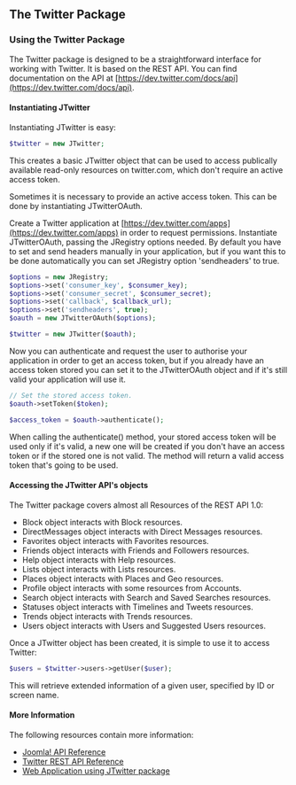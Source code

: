 ## The Twitter Package

### Using the Twitter Package

The Twitter package is designed to be a straightforward interface for working with Twitter. It is based on the REST API. You can find documentation on the API at [https://dev.twitter.com/docs/api](https://dev.twitter.com/docs/api).

#### Instantiating JTwitter

Instantiating JTwitter is easy:

```php
$twitter = new JTwitter;
```

This creates a basic JTwitter object that can be used to access publically available read-only resources on twitter.com, which don't require an active access token.

Sometimes it is necessary to provide an active access token. This can be done by instantiating JTwitterOAuth.

Create a Twitter application at [https://dev.twitter.com/apps](https://dev.twitter.com/apps) in order to request permissions.
Instantiate JTwitterOAuth, passing the JRegistry options needed. By default you have to set and send headers manually in your application, but if you want this to be done automatically you can set JRegistry option 'sendheaders' to true.

```php
$options = new JRegistry;
$options->set('consumer_key', $consumer_key);
$options->set('consumer_secret', $consumer_secret);
$options->set('callback', $callback_url);
$options->set('sendheaders', true);
$oauth = new JTwitterOAuth($options);

$twitter = new JTwitter($oauth);
```

Now you can authenticate and request the user to authorise your application in order to get an access token, but if you already have an access token stored you can set it to the JTwitterOAuth object and if it's still valid your application will use it.

```php
// Set the stored access token.
$oauth->setToken($token);

$access_token = $oauth->authenticate();
```

When calling the authenticate() method, your stored access token will be used only if it's valid, a new one will be created if you don't have an access token or if the stored one is not valid. The method will return a valid access token that's going to be used.

#### Accessing the JTwitter API's objects

The Twitter package covers almost all Resources of the REST API 1.0:
* Block object interacts with Block resources.
* DirectMessages object interacts with Direct Messages resources.
* Favorites object interacts with Favorites resources.
* Friends object interacts with Friends and Followers resources.
* Help object interacts with Help resources.
* Lists object interacts with Lists resources.
* Places object interacts with Places and Geo resources.
* Profile object interacts with some resources from Accounts.
* Search object interacts with Search and Saved Searches resources.
* Statuses object interacts with Timelines and Tweets resources.
* Trends object interacts with Trends resources.
* Users object interacts with Users and Suggested Users resources.

Once a JTwitter object has been created, it is simple to use it to access Twitter:

```php
$users = $twitter->users->getUser($user);
```

This will retrieve extended information of a given user, specified by ID or screen name.

#### More Information

The following resources contain more information:
* [Joomla! API Reference](http://api.joomla.org)
* [Twitter REST API Reference](https://dev.twitter.com/docs/api)
* [Web Application using JTwitter package](https://gist.github.com/3258852)
